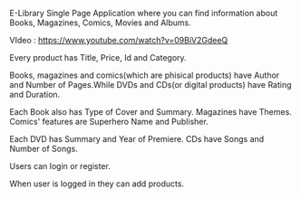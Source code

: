 E-Library Single Page Application where you can find information about Books, Magazines, Comics, Movies and Albums.

VIdeo : https://www.youtube.com/watch?v=09BiV2GdeeQ

Every product has Title, Price, Id and Category.

Books, magazines and comics(which are phisical products) have Author and Number of Pages.While DVDs and CDs(or digital products) have Rating and Duration.

Each Book also has Type of Cover and Summary. Magazines have Themes. Comics' features are Superhero Name and Publisher.

Each DVD has Summary and Year of Premiere. CDs have Songs and Number of Songs.

Users can login or register.

When user is logged in they can add products.
